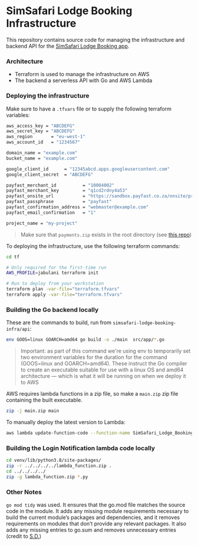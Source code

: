 # SimSafari Lodge Booking Infrastructure

This repository contains source code for managing the infrastructure and backend API for the [SimSafari Lodge Booking app](https://github.com/dvdl16/simsafari-lodge-booking).

### Architecture
- Terraform is used to manage the infrastructure on AWS
- The backend a serverless API with Go and AWS Lambda

### Deploying the infrastructure
Make sure to have a `.tfvars` file or to supply the following terraform variables:
```bash
aws_access_key = "ABCDEFG"
aws_secret_key = "ABCDEFG"
aws_region       = "eu-west-1"
aws_account_id   = "1234567"

domain_name = "example.com"
bucket_name = "example.com"

google_client_id      = "12345abcd.apps.googleusercontent.com"
google_client_secret  = "ABCDEFG"

payfast_merchant_id          = "10004002"
payfast_merchant_key         = "q1cd2rdny4a53"
payfast_onsite_url           = "https://sandbox.payfast.co.za/onsite/process"
payfast_passphrase           = "payfast"
payfast_confirmation_address = "webmaster@example.com"
payfast_email_confirmation   = "1"

project_name = "my-project"

```

> Make sure that `payments.zip` exists in the root directory (see [this repo](https://github.com/dvdl16/simsafari-lodge-booking-payment-lambda))


To deploying the infrastructure, use the following terraform commands:
```bash
cd tf

# Only required for the first-time run
AWS_PROFILE=jabulani terraform init

# Run to deploy from your workstation
terraform plan -var-file="terraform.tfvars"
terraform apply -var-file="terraform.tfvars"
```

### Building the Go backend locally

These are the commands to build, run from `simsafari-lodge-booking-infra/api`:

```bash
env GOOS=linux GOARCH=amd64 go build -o ./main  src/app/*.go
```

> Important: as part of this command we're using env to temporarily set two environment variables for the duration for the command (GOOS=linux and GOARCH=amd64). These instruct the Go compiler to create an executable suitable for use with a linux OS and amd64 architecture — which is what it will be running on when we deploy it to AWS

AWS requires lambda functions in a zip file, so make a `main.zip` zip file containing the built executable.
```bash
zip -j main.zip main
```

To manually deploy the latest version to Lambda:
```bash
aws lambda update-function-code --function-name SimSafari_Lodge_Booking_API --zip-file fileb://main.zip --profile jabulani
```

### Building the Login Notification lambda code locally
```bash
cd venv/lib/python3.8/site-packages/
zip -r ../../../../lambda_function.zip .
cd ../../../../
zip -g lambda_function.zip *.py
```

### Other Notes

`go mod tidy` was used. It ensures that the go.mod file matches the source code in the module. It adds any missing module requirements necessary to build the current module’s packages and dependencies, and it removes requirements on modules that don’t provide any relevant packages. It also adds any missing entries to go.sum and removes unnecessary entries (credit to [S.D.](https://stackoverflow.com/a/68001204))
